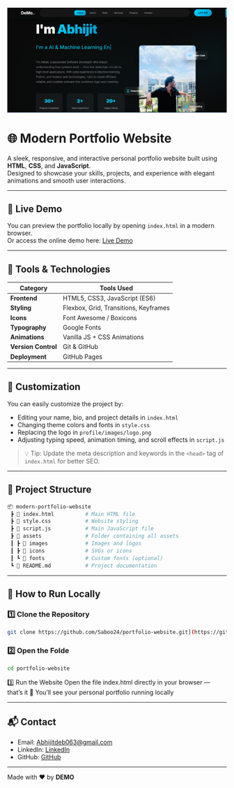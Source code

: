 ![Logo](images/pf.png)

# 🌐 Modern Portfolio Website

A sleek, responsive, and interactive personal portfolio website built using **HTML**, **CSS**, and **JavaScript**.  
Designed to showcase your skills, projects, and experience with elegant animations and smooth user interactions.

---

## 🔗 Live Demo
You can preview the portfolio locally by opening `index.html` in a modern browser.  
Or access the online demo here: [Live Demo](https://dazzling-daffodil-0180fd.netlify.app/)

---

## 🧰 Tools & Technologies
| Category | Tools Used |
|-----------|-------------|
| **Frontend** | HTML5, CSS3, JavaScript (ES6) |
| **Styling** | Flexbox, Grid, Transitions, Keyframes |
| **Icons** | Font Awesome / Boxicons |
| **Typography** | Google Fonts |
| **Animations** | Vanilla JS + CSS Animations |
| **Version Control** | Git & GitHub |
| **Deployment** | GitHub Pages |

---

## 🧠 Customization
You can easily customize the project by:
- Editing your name, bio, and project details in `index.html`
- Changing theme colors and fonts in `style.css`
- Replacing the logo in `profile/images/logo.png`
- Adjusting typing speed, animation timing, and scroll effects in `script.js`

> 💡 Tip: Update the meta description and keywords in the `<head>` tag of `index.html` for better SEO.

---

## 📂 Project Structure

```bash
📦 modern-portfolio-website
 ┣ 📜 index.html          # Main HTML file
 ┣ 📜 style.css           # Website styling
 ┣ 📜 script.js           # Main JavaScript file
 ┣ 📂 assets              # Folder containing all assets
 ┃ ┣ 📂 images            # Images and logos
 ┃ ┣ 📂 icons             # SVGs or icons
 ┃ ┗ 📂 fonts             # Custom fonts (optional)
 ┗ 📜 README.md           # Project documentation
```
---


## 🚀 How to Run Locally

### 1️⃣ Clone the Repository
```bash
git clone https://github.com/Saboo24/portfolio-website.git](https://github.com/Abhijit-cmd/abhijit-portfolio.git
```
### 2️⃣ Open the Folde
```bash
cd portfolio-website
```
3️⃣ Run the Website
Open the file index.html directly in your browser — that’s it 🎉
You’ll see your personal portfolio running locally

---

## 📬 Contact

- Email: Abhijitdeb063@gmail.com   
- LinkedIn: [LinkedIn](www.linkedin.com/in](https://www.linkedin.com/in/abhi-deb))  
- GitHub: [GitHub](https://github.com/Abhijit-cmd)  

---

Made with ❤️ by **DEMO**



